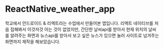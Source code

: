 # ReactNative_weather_app
학교에서 안드로이드 & 리엑트라는 수업에서 만들어본 앱입니다.
리엑트 네이티브를 처음 접해봐서 이것저것 아는 것이 없었지만, 간단한 날씨api를 받아서 현재 위치의 날씨를 알려주는 화면과 뉴스api를 받아서 보고 싶은 뉴스가 있으면 눌러 사이트로 넘겨주는 화면까지 제작을 해보았습니다.
